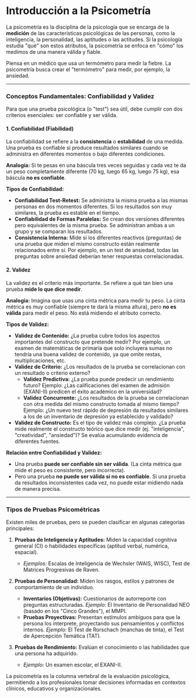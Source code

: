 # Introducción a la Psicometría

La psicometría es la disciplina de la psicología que se encarga de la **medición** de las características psicológicas de las personas, como la inteligencia, la personalidad, las aptitudes o las actitudes. Si la psicología estudia "qué" son estos atributos, la psicometría se enfoca en "cómo" los medimos de una manera válida y fiable.

Piensa en un médico que usa un termómetro para medir la fiebre. La psicometría busca crear el "termómetro" para medir, por ejemplo, la ansiedad.

---

### Conceptos Fundamentales: Confiabilidad y Validez

Para que una prueba psicológica (o "test") sea útil, debe cumplir con dos criterios esenciales: ser confiable y ser válida.

#### 1. Confiabilidad (Fiabilidad)

La confiabilidad se refiere a la **consistencia** o **estabilidad** de una medida. Una prueba es confiable si produce resultados similares cuando se administra en diferentes momentos o bajo diferentes condiciones.

**Analogía:** Si te pesas en una báscula tres veces seguidas y cada vez te da un peso completamente diferente (70 kg, luego 65 kg, luego 75 kg), esa báscula **no es confiable**.

**Tipos de Confiabilidad:**
- **Confiabilidad Test-Retest:** Se administra la misma prueba a las mismas personas en dos momentos diferentes. Si los resultados son muy similares, la prueba es estable en el tiempo.
- **Confiabilidad de Formas Paralelas:** Se crean dos versiones diferentes pero equivalentes de la misma prueba. Se administran ambas a un grupo y se comparan los resultados.
- **Consistencia Interna:** Mide si los diferentes reactivos (preguntas) de una prueba que miden el mismo constructo están realmente relacionados entre sí. Por ejemplo, en un test de ansiedad, todas las preguntas sobre ansiedad deberían tener respuestas correlacionadas.

#### 2. Validez

La validez es el criterio más importante. Se refiere a qué tan bien una prueba **mide lo que dice medir**.

**Analogía:** Imagina que usas una cinta métrica para medir tu peso. La cinta métrica es muy confiable (siempre te dará la misma altura), pero **no es válida** para medir el peso. No está midiendo el atributo correcto.

**Tipos de Validez:**
- **Validez de Contenido:** ¿La prueba cubre todos los aspectos importantes del constructo que pretende medir? Por ejemplo, un examen de matemáticas de primaria que solo incluyera sumas no tendría una buena validez de contenido, ya que omite restas, multiplicaciones, etc.
- **Validez de Criterio:** ¿Los resultados de la prueba se correlacionan con un resultado o criterio externo?
  - **Validez Predictiva:** ¿La prueba puede predecir un rendimiento futuro? Ejemplo: ¿Las calificaciones del examen de admisión (EXANI-II) predicen el éxito académico en la universidad?
  - **Validez Concurrente:** ¿Los resultados de la prueba se correlacionan con otra medida del mismo constructo tomada al mismo tiempo? Ejemplo: ¿Un nuevo test rápido de depresión da resultados similares a los de un inventario de depresión ya establecido y validado?
- **Validez de Constructo:** Es el tipo de validez más complejo. ¿La prueba mide realmente el constructo teórico que dice medir (ej. "inteligencia", "creatividad", "ansiedad")? Se evalúa acumulando evidencia de diferentes fuentes.

**Relación entre Confiabilidad y Validez:**
- Una prueba **puede ser confiable sin ser válida**. (La cinta métrica que mide el peso es consistente, pero incorrecta).
- Pero una prueba **no puede ser válida si no es confiable**. Si una prueba da resultados inconsistentes cada vez, no puede estar midiendo nada de manera precisa.

---

### Tipos de Pruebas Psicométricas

Existen miles de pruebas, pero se pueden clasificar en algunas categorías principales:

1.  **Pruebas de Inteligencia y Aptitudes:** Miden la capacidad cognitiva general (CI) o habilidades específicas (aptitud verbal, numérica, espacial).
    - *Ejemplos:* Escalas de Inteligencia de Wechsler (WAIS, WISC), Test de Matrices Progresivas de Raven.

2.  **Pruebas de Personalidad:** Miden los rasgos, estilos y patrones de comportamiento de un individuo.
    - **Inventarios (Objetivas):** Cuestionarios de autorreporte con preguntas estructuradas. *Ejemplo:* El Inventario de Personalidad NEO (basado en los "Cinco Grandes"), el MMPI.
    - **Pruebas Proyectivas:** Presentan estímulos ambiguos para que la persona los interprete, proyectando sus pensamientos y conflictos internos. *Ejemplo:* El Test de Rorschach (manchas de tinta), el Test de Apercepción Temática (TAT).

3.  **Pruebas de Rendimiento:** Evalúan el conocimiento o las habilidades que una persona ha adquirido.
    - *Ejemplo:* Un examen escolar, el EXANI-II.

La psicometría es la columna vertebral de la evaluación psicológica, permitiendo a los profesionales tomar decisiones informadas en contextos clínicos, educativos y organizacionales.